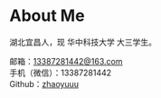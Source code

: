 # About Me

湖北宜昌人，现 华中科技大学 大三学生。

邮箱：13387281442@163.com<br>
手机（微信）：13387281442<br>
Github：[zhaoyuuu](https://github.com/zhaoyuuu)
